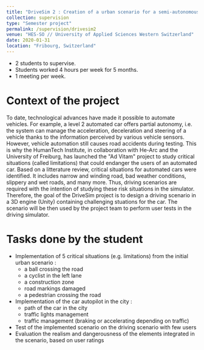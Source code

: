 ```yaml
---
title: "DriveSim 2 : Creation of a urban scenario for a semi-autonomous driving simulator"
collection: supervision
type: "Semester project"
permalink: /supervision/drivesim2
venue: "HES-SO // University of Applied Sciences Western Switzerland"
date: 2020-01-31
location: "Fribourg, Switzerland"
---
```



* 2 students to supervise.
* Students worked 4 hours per week for 5 months.
* 1 meeting per week.


Context of the project 
======

To date, technological advances have made it possible to automate vehicles. For example, a level 2 automated car offers partial autonomy, i.e. the system can manage the acceleration, deceleration and steering of a vehicle thanks to the information perceived by various vehicle sensors. However, vehicle automation still causes road accidents during testing. This is why the HumanTech Institute, in collaboration with He-Arc and the University of Freiburg, has launched the "Ad Vitam" project to study critical situations (called limitations) that could endanger the users of an automated car. Based on a litterature review, critical situations for automated cars were identified. It includes narrow and winding road, bad weather conditions, slippery and wet roads, and many more. Thus, driving scenarios are required with the intention of studying these risk situations in the simulator. Therefore, the goal of the DriveSim project is to design a driving scenario in a 3D engine (Unity) containing challenging stuations for the car. The scenario will be then used by the project team to perform user tests in the driving simulator.


Tasks done by the student
======

* Implementation of 5 critical situations (e.g. limitations) from the initial urban scenario :
	* a ball crossing the road
	* a cyclist in the left lane
	* a construction zone
	* road markings damaged
	* a pedestrian crossing the road
* Implementation of the car autopilot in the city :
	* path of the car in the city
	* traffic lights management
	* traffic management (braking or accelerating depending on traffic)
* Test of the implemented scenario on the driving scenario with few users
* Evaluation the realism and dangerousness of the elements integrated in the scenario, based on user ratings
